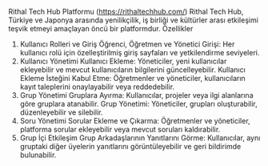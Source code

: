 Rithal Tech Hub Platformu (https://rithaltechhub.com/)
Rithal Tech Hub, Türkiye ve Japonya arasında yenilikçilik, iş birliği ve kültürler arası etkileşimi teşvik etmeyi amaçlayan öncü bir platformdur. 
Özellikler
1. Kullanıcı Rolleri ve Giriş
Öğrenci, Öğretmen ve Yönetici Girişi: Her kullanıcı rolü için özelleştirilmiş giriş sayfaları ve yetkilendirme seviyeleri.
2. Kullanıcı Yönetimi
Kullanıcı Ekleme: Yöneticiler, yeni kullanıcılar ekleyebilir ve mevcut kullanıcıların bilgilerini güncelleyebilir.
Kullanıcı Ekleme İsteğini Kabul Etme: Öğretmenler ve yöneticiler, kullanıcıların kayıt taleplerini onaylayabilir veya reddedebilir.
3. Grup Yönetimi
Gruplara Ayırma: Kullanıcılar, projeler veya ilgi alanlarına göre gruplara atanabilir.
Grup Yönetimi: Yöneticiler, grupları oluşturabilir, düzenleyebilir ve silebilir.
4. Soru Yönetimi
Sorular Ekleme ve Çıkarma: Öğretmenler ve yöneticiler, platforma sorular ekleyebilir veya mevcut soruları kaldırabilir.
5. Grup İçi Etkileşim
Grup Arkadaşlarının Yanıtlarını Görme: Kullanıcılar, aynı gruptaki diğer üyelerin yanıtlarını görüntüleyebilir ve geri bildirimde bulunabilir.
